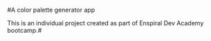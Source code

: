 #A color palette generator app

This is an individual project created as part of Enspiral Dev Academy bootcamp.#
